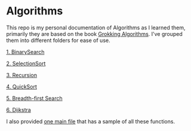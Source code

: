 # Algorithms

This repo is my personal documentation of Algorithms as I learned them, primarily they are based on the book [Grokking Algorithms](https://www.manning.com/books/grokking-algorithms?query=grokking%20algorithms).  I've grouped them into different folders for ease of use.

[1. BinarySearch](./BinarySearch)

[2. SelectionSort](./SelectionSort)

[3. Recursion](./Recursion)

[4. QuickSort](./QuickSort)

[5. Breadth-first Search](./BreadthFirstSearch)

[6. Dijkstra](./Dijkstra/)

I also provided [one main file](./utils.py) that has a sample of all these functions.